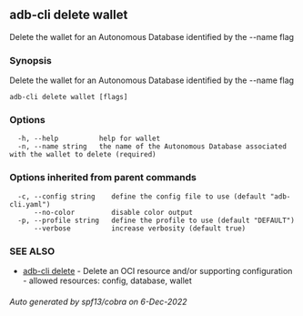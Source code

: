 ## adb-cli delete wallet

Delete the wallet for an Autonomous Database identified by the --name flag

### Synopsis

Delete the wallet for an Autonomous Database identified by the --name flag

```
adb-cli delete wallet [flags]
```

### Options

```
  -h, --help          help for wallet
  -n, --name string   the name of the Autonomous Database associated with the wallet to delete (required)
```

### Options inherited from parent commands

```
  -c, --config string    define the config file to use (default "adb-cli.yaml")
      --no-color         disable color output
  -p, --profile string   define the profile to use (default "DEFAULT")
      --verbose          increase verbosity (default true)
```

### SEE ALSO

* [adb-cli delete](adb-cli_delete.md)	 - Delete an OCI resource and/or supporting configuration - allowed resources: config, database, wallet

###### Auto generated by spf13/cobra on 6-Dec-2022
